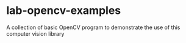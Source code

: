 # lab-opencv-examples
A collection of basic OpenCV program to demonstrate the use of this computer vision library
